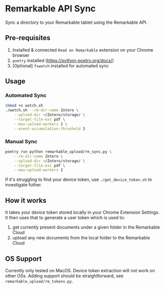 # Remarkable API Sync

Sync a directory to your Remarkable tablet using the Remarkable API.

## Pre-requisites

1. Installed & connected `Read on Remarkable` extension on your Chrome browser
2. `poetry` installed (https://python-poetry.org/docs/)
3. [Optional] `fswatch` installed for automated sync

## Usage

### Automated Sync
```bash
chmod +x watch.sh
./watch.sh --rm-dir-name Zotero \
    --upload-dir ~/Zotero/storage/ \
    --target-file-ext pdf \
    --max-upload-workers 2 \
    --event-accumulation-threshold 3
```

### Manual Sync
```bash
poetry run python remarkable_upload/rm_sync.py \
    --rm-dir-name Zotero \
    --upload-dir ~/Zotero/storage/ \
    --target-file-ext pdf \
    --max-upload-workers 2
```

If it's struggling to find your device token, use `./get_device_token.sh` to
investigate futher.

## How it works

It takes your device token stored locally in your Chrome Extension Settings. It then uses
that to generate a user token which is used to:
1. get currently present documents under a given folder in the Remarkable Cloud
2. upload any new documents from the local folder to the Remarkable Cloud

## OS Support

Currently only tested on MacOS. Device token extraction will not work on other OSs. Adding support should be straightforward, see `remarkable_upload/rm_tokens.py`.
